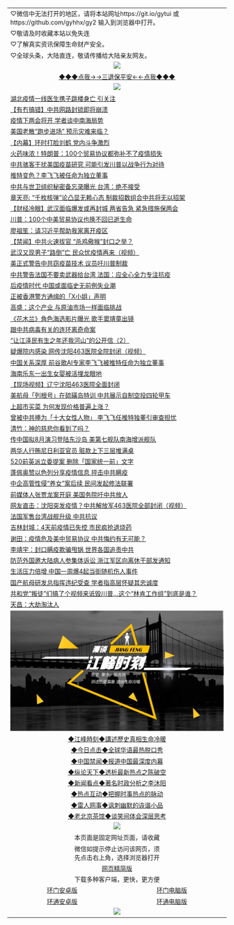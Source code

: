  <table>
<tr>
<td colspan="2" align=left>
♡微信中无法打开的地区，请将本站网址https://git.io/gytui 或 https://github.com/gyhhx/gy2 输入到浏览器中打开。 
 </td>
</tr>
 <tr>
 <td colspan="2" align=left>
♡敬请及时收藏本站以免失连
  <tr>
<td colspan="2" align=left>
♡了解真实资讯保障生命财产安全。
 </td>
   <tr>
<td colspan="2" align=left>
♡全球头条，大陆直连，敬请传播给大陆亲友网友。
 </td>
</tr>

</td>
 </tr>
  <tr>
    <td colspan="2" align=center><img src="https://github.com/gyhhx/image-upload/blob/master/3t%20(1).jpg"></td>
 </tr>
 <tr><td colspan="2" align="center"><a href="https://img.xdraf.store/oo.aspx?name=ogQuit&key=ygwgqhhegmyfhual&from=gy">◆◆◆点我→→三退保平安←←点我◆◆◆</a></td></tr>
  <tr>
    <td colspan="2" align=center><img src="https://cdn.jsdelivr.net/gh/gyoupiodf/im1/%E7%BD%91%E9%97%A8%E6%96%B0%E9%97%BB1.jpg"></td>
 </tr>

<tr><td colspan="2" align="left"><a href="https://img.xgttd.press/?name=c1170490&key=zquqqokxqdzafbdg&from=yy">湖北疫情一线医生携子跳楼身亡 引关注</a></td></tr>
<tr><td colspan="2" align="left"><a href="https://img.xgttd.press/?name=c1170503&key=zquqqokxqdzafbdg&from=yy">【有冇搞错】中共网路封锁即将崩溃</a></td></tr>
<tr><td colspan="2" align="left"><a href="https://img.xgttd.press/?name=c1170505&key=zquqqokxqdzafbdg&from=yy">疫情下两会将开 学者谈中南海局势</a></td></tr>
<tr><td colspan="2" align="left"><a href="https://img.xgttd.press/?name=c1170513&key=zquqqokxqdzafbdg&from=yy">美国老散“跑步进场” 预示灾难来临？</a></td></tr>
<tr><td colspan="2" align="left"><a href="https://img.xgttd.press/?name=c1170538&key=zquqqokxqdzafbdg&from=yy">【内幕】环时打脸刘鹤 党内斗争激烈</a></td></tr>
<tr><td colspan="2" align="left"><a href="https://img.xgttd.press/?name=c1170501&key=zquqqokxqdzafbdg&from=yy">火药味浓！特朗普：100个贸易协议都弥补不了疫情损失</a></td></tr>
<tr><td colspan="2" align="left"><a href="https://img.xgttd.press/?name=c1170524&key=zquqqokxqdzafbdg&from=yy">中共骇客干扰美国疫苗研究 可能引发川普以战争行为对待</a></td></tr>
<tr><td colspan="2" align="left"><a href="https://img.xgttd.press/?name=c1170492&key=zquqqokxqdzafbdg&from=yy">推特变色？李飞飞被任命为独立董事</a></td></tr>
<tr><td colspan="2" align="left"><a href="https://img.xgttd.press/?name=c1170561&key=zquqqokxqdzafbdg&from=yy">中共与世卫组织秘密备忘录曝光 台湾：绝不接受</a></td></tr>
<tr><td colspan="2" align="left"><a href="https://img.xgttd.press/?name=c1170541&key=zquqqokxqdzafbdg&from=yy">章天亮: “千枚核弹”论凸显无赖心态 制裁招数组合中共将无以招架</a></td></tr>
<tr><td colspan="2" align="left"><a href="https://img.xgttd.press/?name=c1170543&key=zquqqokxqdzafbdg&from=yy">【财经冷眼】武汉面临爆发或再封城 两省告急 紧急措施保两会</a></td></tr>
<tr><td colspan="2" align="left"><a href="https://img.xgttd.press/?name=c1170502&key=zquqqokxqdzafbdg&from=yy">川普：100个中美贸易协议也换不回已逝生命</a></td></tr>
<tr><td colspan="2" align="left"><a href="https://img.xgttd.press/?name=c1170493&key=zquqqokxqdzafbdg&from=yy">廖祖笙：请习近平帮助我家离开疫区</a></td></tr>
<tr><td colspan="2" align="left"><a href="https://img.xgttd.press/?name=c1170526&key=zquqqokxqdzafbdg&from=yy">【禁闻】中共火速拔官 “杀鸡儆猴”封口之举？</a></td></tr>
<tr><td colspan="2" align="left"><a href="https://img.xgttd.press/?name=c1170519&key=zquqqokxqdzafbdg&from=yy">武汉又现男子“路倒”亡 民众忧疫情再来（视频）</a></td></tr>
<tr><td colspan="2" align="left"><a href="https://img.xgttd.press/?name=c1170507&key=zquqqokxqdzafbdg&from=yy">美正式警告中共窃疫苗技术 议员吁川普制裁</a></td></tr>
<tr><td colspan="2" align="left"><a href="https://img.xgttd.press/?name=c1170532&key=zquqqokxqdzafbdg&from=yy">中共警告法国不要卖武器给台湾 法国：应全心全力专注抗疫</a></td></tr>
<tr><td colspan="2" align="left"><a href="https://img.xgttd.press/?name=c1170520&key=zquqqokxqdzafbdg&from=yy">后疫情时代 中国或面临史无前例失业潮</a></td></tr>
<tr><td colspan="2" align="left"><a href="https://img.xgttd.press/?name=c1170557&key=zquqqokxqdzafbdg&from=yy">正被香港警方通缉的「X小姐」声明</a></td></tr>
<tr><td colspan="2" align="left"><a href="https://img.xgttd.press/?name=c1170498&key=zquqqokxqdzafbdg&from=yy">高盛：这个产业 与原油市场一样面临挑战</a></td></tr>
<tr><td colspan="2" align="left"><a href="https://img.xgttd.press/?name=c1170506&key=zquqqokxqdzafbdg&from=yy">《花木兰》角色海选影片曝光 歌手窦靖童出镜</a></td></tr>
<tr><td colspan="2" align="left"><a href="https://img.xgttd.press/?name=c1170556&key=zquqqokxqdzafbdg&from=yy">跟中共病毒有关的连环离奇命案</a></td></tr>
<tr><td colspan="2" align="left"><a href="https://img.xgttd.press/?name=c1170539&key=zquqqokxqdzafbdg&from=yy">“让江泽民有生之年还我河山”的公开信（2）</a></td></tr>
<tr><td colspan="2" align="left"><a href="https://img.xgttd.press/?name=c1170523&key=zquqqokxqdzafbdg&from=yy">疑爆院内感染 网传沈阳463医院全院封闭（视频）</a></td></tr>
<tr><td colspan="2" align="left"><a href="https://img.xgttd.press/?name=c1170542&key=zquqqokxqdzafbdg&from=yy">中国关系深厚 前谷歌AI专家李飞飞被推特任命为独立董事</a></td></tr>
<tr><td colspan="2" align="left"><a href="https://img.xgttd.press/?name=c1170535&key=zquqqokxqdzafbdg&from=yy">海南乐东一出生女婴被活埋龙眼地</a></td></tr>
<tr><td colspan="2" align="left"><a href="https://img.xgttd.press/?name=c1170517&key=zquqqokxqdzafbdg&from=yy">【现场视频】辽宁沈阳463医院全面封闭</a></td></tr>
<tr><td colspan="2" align="left"><a href="https://img.xgttd.press/?name=c1170559&key=zquqqokxqdzafbdg&from=yy">美航母「列根号」在硫磺岛特训 中共展示自制空投四轮甲车</a></td></tr>
<tr><td colspan="2" align="left"><a href="https://img.xgttd.press/?name=c1170530&key=zquqqokxqdzafbdg&from=yy">上超市买菜 为何发现价格普遍上涨？</a></td></tr>
<tr><td colspan="2" align="left"><a href="https://img.xgttd.press/?name=c1170521&key=zquqqokxqdzafbdg&from=yy">曾被中共捧为「十大女性人物」 李飞飞任推特独董引审查担忧</a></td></tr>
<tr><td colspan="2" align="left"><a href="https://img.xgttd.press/?name=c1170494&key=zquqqokxqdzafbdg&from=yy">清竹：神的慈悲你看到了吗？</a></td></tr>
<tr><td colspan="2" align="left"><a href="https://img.xgttd.press/?name=c1170518&key=zquqqokxqdzafbdg&from=yy">传中国拟8月演习登陆东沙岛  美第七舰队南海增派舰队</a></td></tr>
<tr><td colspan="2" align="left"><a href="https://img.xgttd.press/?name=c1170522&key=zquqqokxqdzafbdg&from=yy">两华人行贿尼日利亚官员 赃款上下三层堆满桌</a></td></tr>
<tr><td colspan="2" align="left"><a href="https://img.xgttd.press/?name=c1170560&key=zquqqokxqdzafbdg&from=yy">520前英派立委提案 删除「国家统一前」文字</a></td></tr>
<tr><td colspan="2" align="left"><a href="https://img.xgttd.press/?name=c1170489&key=zquqqokxqdzafbdg&from=yy">蓬佩奥赞以色列分享疫情信息 抨击中共瞒疫</a></td></tr>
<tr><td colspan="2" align="left"><a href="https://img.xgttd.press/?name=c1170531&key=zquqqokxqdzafbdg&from=yy">中企高管性侵“养女”案后续 民间发起修法联署</a></td></tr>
<tr><td colspan="2" align="left"><a href="https://img.xgttd.press/?name=c1170504&key=zquqqokxqdzafbdg&from=yy">前媒体人张贾龙案开庭 美国务院吁中共放人</a></td></tr>
<tr><td colspan="2" align="left"><a href="https://img.xgttd.press/?name=c1170525&key=zquqqokxqdzafbdg&from=yy">网友直击：沈阳突发疫情？中共解放军463医院全部封闭（视频）</a></td></tr>
<tr><td colspan="2" align="left"><a href="https://img.xgttd.press/?name=c1170550&key=zquqqokxqdzafbdg&from=yy">法国军售台湾战舰升级 中共抗议</a></td></tr>
<tr><td colspan="2" align="left"><a href="https://img.xgttd.press/?name=c1170527&key=zquqqokxqdzafbdg&from=yy">吉林封城：4天前疫情已失控 市民疯抢退烧药</a></td></tr>
<tr><td colspan="2" align="left"><a href="https://img.xgttd.press/?name=c1170533&key=zquqqokxqdzafbdg&from=yy">谢田：疫情危及美中贸易协议 中共悔约有无可能？</a></td></tr>
<tr><td colspan="2" align="left"><a href="https://img.xgttd.press/?name=c1170491&key=zquqqokxqdzafbdg&from=yy">李靖宇：封口瞒疫欺骗甩锅 世界各国追责中共</a></td></tr>
<tr><td colspan="2" align="left"><a href="https://img.xgttd.press/?name=c1170529&key=zquqqokxqdzafbdg&from=yy">防范外国邀大陆病人参集体诉讼 浙江军区向离休干部发通知</a></td></tr>
<tr><td colspan="2" align="left"><a href="https://img.xgttd.press/?name=c1170540&key=zquqqokxqdzafbdg&from=yy">生活压力倍增 中国一周爆4起当街随机伤人事件</a></td></tr>
<tr><td colspan="2" align="left"><a href="https://img.xgttd.press/?name=c1170528&key=zquqqokxqdzafbdg&from=yy">国产航母研发总指挥违纪受查 学者指高层怀疑其忠诚度</a></td></tr>
<tr><td colspan="2" align="left"><a href="https://img.xgttd.press/?name=c1170546&key=zquqqokxqdzafbdg&from=yy">共和党“叛徒”们搞了个视频来诋毁川普…这个“林肯工作组”到底是谁？</a></td></tr>
<tr><td colspan="2" align="left"><a href="https://img.xgttd.press/?name=c1170496&key=zquqqokxqdzafbdg&from=yy">天昌：大劫淘汰人</a></td></tr>

 <tr>
   <td colspan="2" align=center><img src="https://github.com/gyoupiodf/im1/blob/master/jf-1.jpg"></td>
  </tr>
   <tr>
   <td colspan="2" align=center> 
<a href="https://img.xdraf.store/oo.aspx?name=c922850&key=ygwgqhhegmyfhual&from=gy&tag=9877">◆江峰時刻◆講述歷史真相生命冷暖</a><br/>
    </td>
  </tr>
   <tr>
   <td colspan="2" align=center> 
<a href="https://img.xdraf.store/oo.aspx?name=c816850&key=ygwgqhhegmyfhual&from=gy&tag=9877">◆今日点击◆全球华语最热脱口秀</a><br/>
    </td>
  </tr>
  <tr>
  <td colspan="2" align=center>
<a href="https://img.xdraf.store/oo.aspx?name=c816860&key=ygwgqhhegmyfhual&from=gy&tag=99733110">◆中国禁闻◆报道中国最深度内幕</a><br/>
   </tr>
  <tr>
     <td colspan="2" align=center>
<a href="https://img.xdraf.store/oo.aspx?name=c816855&key=ygwgqhhegmyfhual&from=gy&tag=997110">◆纵论天下◆透析最新热点之陈破空</a><br/>
   </tr>
   <tr>
      <td colspan="2" align=center>
<a href="https://img.xdraf.store/oo.aspx?name=c838308&key=ygwgqhhegmyfhual&from=gy&tag=9973110">◆新闻看点◆著名时政分析之李沐阳</a><br/>
   </tr>
   <tr>
     <td colspan="2" align=center>
<a href="https://img.xdraf.store/oo.aspx?name=c816852&key=ygwgqhhegmyfhual&from=gy&tag=9733110">◆热点互动◆把握时事热点的脉动</a><br/>
   </tr>
   <tr>
      <td colspan="2" align=center>
<a href="https://img.xdraf.store/oo.aspx?name=c816694&key=ygwgqhhegmyfhual&from=gy&tag=93310">◆雷人网事◆讽刺幽默的诙谐小品</a><br/>
   </tr>
   <tr>
    <td colspan="2" align=center>
<a href="https://img.xdraf.store/oo.aspx?name=c816650&key=ygwgqhhegmyfhual&from=gy&tag=9973110">◆老北京茶馆◆谈笑间体会深层思考</a><br/>
   </tr>
 
  <tr>
    <td colspan="2" align="center"><img src="https://cdn.jsdelivr.net/gh/opipe/up/oGate65.jpg"/></td>
  </tr>
  <tr>
    <td colspan="2" align="center">本页面是固定网址页面，请收藏</td>
  <tr>
  <tr>
    <td colspan="2" align="center">微信如提示停止访问该网页，须<br/>先点击右上角，选择浏览器打开</td>
  <tr>
  <tr>
    <td colspan="2" align="center"><a href="https://gitcdn.xyz/cdn/otiny/up/master/show004.htm">网页精简版</a></td>
  </tr>
  <tr>
    <td colspan="2" align="center">下载多种客户端，更快，更方便</td>
  <tr>
  <tr>
    <td align="center"><a href="https://cdn.jsdelivr.net/gh/opipe/up/oGatea.apk">环门安卓版</a></td>
    <td align="center"><a href="https://cdn.jsdelivr.net/gh/opipe/up/oGate.zip">环门电脑版</a></td>
  </tr>
  <tr>
    <td align="center"><a href="https://cdn.jsdelivr.net/gh/opipe/up/oPipe.apk">环通安卓版</a></td>
    <td align="center"><a href="https://raw.githubusercontent.com/opipe/up/master/oPipe.zip">环通电脑版</a></td>
  </tr>
  <tr>
    <td colspan="2" align="center"><img src="https://cdn.jsdelivr.net/gh/opipe/up/oGate640.jpg"/></td>
  </tr>
</table>
